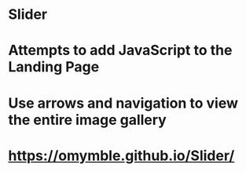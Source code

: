 # Slider
# Attempts to add JavaScript to the Landing Page
#
# Use arrows and navigation to view the entire image gallery
# https://omymble.github.io/Slider/
